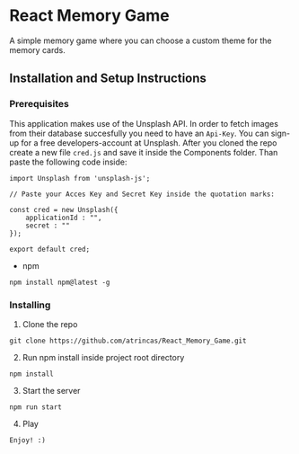 # React Memory Game

A simple memory game where you can choose a custom theme for the memory cards.

## Installation and Setup Instructions

### Prerequisites

This application makes use of the Unsplash API. In order to fetch images from their database succesfully you need to have an `Api-Key`. You can sign-up for a free developers-account at Unsplash.
After you cloned the repo create a new file `cred.js` and save it inside the Components folder. Than paste the following code inside:

```
import Unsplash from 'unsplash-js';

// Paste your Acces Key and Secret Key inside the quotation marks:

const cred = new Unsplash({
	applicationId : "",
	secret : ""
});

export default cred;
```

- npm

```
npm install npm@latest -g
```

### Installing

1. Clone the repo

```
git clone https://github.com/atrincas/React_Memory_Game.git
```

2. Run npm install inside project root directory

```
npm install
```

3. Start the server

```
npm run start
```

4. Play

```
Enjoy! :)
```
